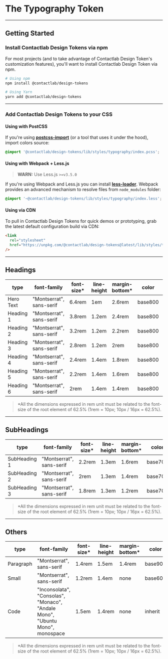 # The Typography Token

---

## Getting Started

### Install Contactlab Design Tokens via npm

For most projects (and to take advantage of Contactlab Design Token's customization features), you'll want to install Contactlab Design Token via npm.

```sh
# Using npm
npm install @contactlab/design-tokens

# Using Yarn
yarn add @contactlab/design-tokens
```

---

### Add Contactlab Design Tokens to your CSS

#### Using with PostCSS

If you're using **[postcss-import](https://github.com/postcss/postcss-import)** (or a tool that uses it under the hood), import colors source:

```css
@import '@contactlab/design-tokens/lib/styles/typography/index.pcss';
```

#### Using with Webpack + Less.js

> **WARN:** Use Less.js `>=v3.5.0`

If you're using Webpack and Less.js you can install **[less-loader](https://github.com/webpack-contrib/less-loader#webpack-resolver)**. Webpack provides an advanced mechanism to resolve files from `node_modules` folder:

```css
@import '~@contactlab/design-tokens/lib/styles/typography/index.less';
```

#### Using via CDN

To pull in Contactlab Design Tokens for quick demos or prototyping, grab the latest default configuration build via CDN:

```html
<link
  rel="stylesheet"
  href="https://unpkg.com/@contactlab/design-tokens@latest/lib/styles/typography/index.css"
/>
```

---

## Headings

| type      | font-family              | font-size\* | line-height | margin-bottom\* | color   | css usage    |
| --------- | ------------------------ | ----------- | ----------- | --------------- | ------- | ------------ |
| Hero Text | "Montserrat", sans-serif | 6.4rem      | 1em         | 2.6rem          | base800 | `.hero-text` |
| Heading 1 | "Montserrat", sans-serif | 3.8rem      | 1.2em       | 2.4rem          | base800 | global       |
| Heading 2 | "Montserrat", sans-serif | 3.2rem      | 1.2em       | 2.2rem          | base800 | global       |
| Heading 3 | "Montserrat", sans-serif | 2.8rem      | 1.2em       | 2rem            | base800 | global       |
| Heading 4 | "Montserrat", sans-serif | 2.4rem      | 1.4em       | 1.8rem          | base800 | global       |
| Heading 5 | "Montserrat", sans-serif | 2.2rem      | 1.4em       | 1.6rem          | base800 | global       |
| Heading 6 | "Montserrat", sans-serif | 2rem        | 1.4em       | 1.4rem          | base800 | global       |

> \*All the dimensions expressed in rem unit must be related to the font-size of the root element of 62.5% (1rem = 10px; 10px / 16px = 62.5%).

---

## SubHeadings

| type         | font-family              | font-size\* | line-height | margin-bottom\* | color   | css usage       |
| ------------ | ------------------------ | ----------- | ----------- | --------------- | ------- | --------------- |
| SubHeading 1 | "Montserrat", sans-serif | 2.2rem      | 1.3em       | 1.6rem          | base700 | `.subheading-1` |
| SubHeading 2 | "Montserrat", sans-serif | 2rem        | 1.3em       | 1.4rem          | base700 | `.subheading-2` |
| SubHeading 3 | "Montserrat", sans-serif | 1.8rem      | 1.3em       | 1.2rem          | base700 | `.subheading-3` |

> \*All the dimensions expressed in rem unit must be related to the font-size of the root element of 62.5% (1rem = 10px; 10px / 16px = 62.5%).

---

## Others

| type      | font-family                                                                  | font-size\* | line-height | margin-bottom\* | color   | css usage |
| --------- | ---------------------------------------------------------------------------- | ----------- | ----------- | --------------- | ------- | --------- |
| Paragraph | "Montserrat", sans-serif                                                     | 1.4rem      | 1.5em       | 1.4rem          | base900 | global    |
| Small     | "Montserrat", sans-serif                                                     | 1.2rem      | 1.4em       | none            | base600 | global    |
| Code      | "Inconsolata", "Consolas", "Monaco", "Andale Mono", "Ubuntu Mono", monospace | 1.5em       | 1.4rem      | none            | inherit | global    |

> \*All the dimensions expressed in rem unit must be related to the font-size of the root element of 62.5% (1rem = 10px; 10px / 16px = 62.5%).
